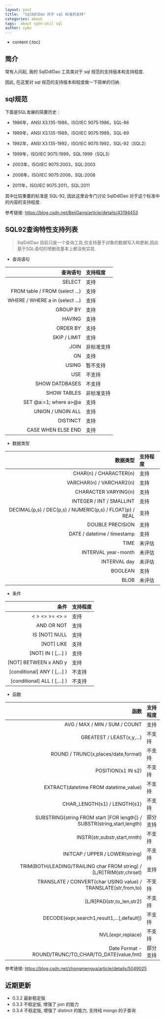 ```yaml
---
layout: post
title:  "SqlDdlDao 对于 sql 标准的支持"
categories: about
tags:  about sybn-util sql
author: sybn
---
```


* content
{:toc}

## 简介
常有人问起, 我的 SqlDdlDao 工具类对于 sql 规范的支持版本和支持程度.

因此, 在这里对 sql 规范的支持版本和程度做一下简单的归纳.




## sql规范

下面是SQL发展的简要历史：

* 1986年，ANSI X3.135-1986，ISO/IEC 9075:1986，SQL-86

* 1989年，ANSI X3.135-1989，ISO/IEC 9075:1989，SQL-89

* 1992年，ANSI X3.135-1992，ISO/IEC 9075:1992，SQL-92（SQL2）

* 1999年，ISO/IEC 9075:1999，SQL:1999（SQL3）

* 2003年，ISO/IEC 9075:2003，SQL:2003

* 2008年，ISO/IEC 9075:2008，SQL:2008

* 2011年，ISO/IEC 9075:2011，SQL:2011

其中比较重要的标准是 SQL-92, 因此这里会专门讨论 SqlDdlDao 对于这个标准中的内容的支持程度.

参考链接: https://blog.csdn.net/BeiiGang/article/details/43194453


## SQL92查询特性支持列表

> SqlDdlDao 目前只是一个查询工具,仅支持基于对象的数据写入和更新,因此基于SQL语句的增删改基本上都没有实现.

* 查询语句

查询语句|支持程度
-:|:-
SELECT|支持
FROM table / FROM (select ...)|支持
WHERE / WHERE a in (select ...)|支持
GROUP BY|支持
HAVING|支持
ORDER BY|支持
SKIP / LIMIT|支持
JOIN|非标准支持
ON|支持
USING|暂不支持
USE|不支持
SHOW DATDBASES|不支持
SHOW TABLES|非标准支持
SET @a:=1; where a>@a|支持
UNION / UNOIN ALL|支持
DISTINCT|支持
CASE WHEN ELSE END|支持

* 数据类型

数据类型|支持程度
-:|:-
CHAR(n) / CHARACTER(n)|支持
VARCHAR(n) / VARCHAR2(n)|支持
CHARACTER VARYING(n) |支持
INTEGER / INT / SMALLINT|支持
DECIMAL(p,s) / DEC(p,s) / NUMERIC(p,s) / FLOAT(p) / REAL|支持
DOUBLE PRECISION|支持
DATE / datetime / timestamp |支持
TIME|未评估
INTERVAL year-month|未评估
INTERVAL day|未评估
BOOLEAN|支持
BLOB|未评估

* 条件
 
 条件|支持程度
-:|:-
< > <= >= <> =|支持
AND OR NOT|支持
IS [NOT] NULL|支持
[NOT] LIKE|支持
[NOT] IN ( [,...] )|支持
[NOT] BETWEEN x AND y|支持
[conditional] ANY ( [,...] )|不支持
[conditional] ALL ( [,...] )|不支持
 
* 函数

 函数|支持程度
-:|:-
AVG / MAX / MIN / SUM / COUNT|支持
GREATEST / LEAST(x,y,...)|不支持
ROUND / TRUNC(x,places/date,format)|不支持
POSITION(s1 IN s2)|不支持
EXTRACT(datetime FROM datetime_value)|不支持
CHAR_LENGTH(s1) / LENGTH(s1)|不支持
SUBSTRING(string FROM start [FOR length]) / SUBSTR(string,start,length)|部分支持
INSTR(str,substr,start,mnth)|不支持
INITCAP / UPPER / LOWER(string)|不支持
TRIM(BOTH/LEADING/TRAILING char FROM string) / [L/R]TRIM(str,chrset)|支持
TRANSLATE / CONVERT(char USING value) / TRANSLATE(str,from,to)|不支持
[L/R]PAD(str,to_len,str2)|不支持
DECODE(expr,search1,result1,...[,default])|不支持
NVL(expr,replace)|不支持
Date Format - ROUND/TRUNC/TO_CHAR/TO_DATE(value,fmt)|部分支持

参考链接: https://blog.csdn.net/zhongmengya/article/details/5049025

  
## 近期更新
- 0.3.2 最新稳定版
- 0.3.3 不稳定版, 增强了 join 的能力
- 0.3.4 不稳定版, 增强了 distinct 的能力, 支持纯 mongo 的子查询
